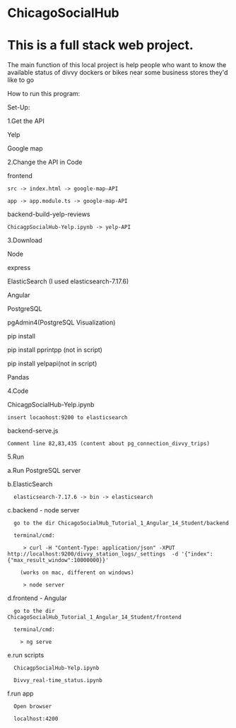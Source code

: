 # ChicagoSocialHub
<h1> This is a full stack web project.</h1>
<p> The main function of this local project is help people who want to know the available status of divvy dockers or bikes 
near some business stores they'd like to go</p>

How to run this program:

Set-Up:

1.Get the API

  Yelp
  
  Google map
  
2.Change the API in Code

  frontend
  
    src -> index.html -> google-map-API
    
    app -> app.module.ts -> google-map-API
    
  backend-build-yelp-reviews
  
    ChicagpSocialHub-Yelp.ipynb -> yelp-API
    
3.Download 

   Node
   
   express
   
  ElasticSearch (I used elasticsearch-7.17.6)
  
  Angular
  
  PostgreSQL
  
  pgAdmin4(PostgreSQL Visualization)
  
  pip install
  
  pip install pprintpp (not in script)
  
  pip install yelpapi(not in script)
  
  Pandas
  
4.Code

  ChicagpSocialHub-Yelp.ipynb
  
    insert locaohost:9200 to elasticsearch
    
  backend-serve.js
  
    Comment line 82,83,435 (content about pg_connection_divvy_trips)
   
5.Run

  a.Run PostgreSQL server
  
  b.ElasticSearch
  
      elasticsearch-7.17.6 -> bin -> elasticsearch
      
  c.backend - node server
  
      go to the dir ChicagoSocialHub_Tutorial_1_Angular_14_Student/backend
      
      terminal/cmd: 
      
         > curl -H "Content-Type: application/json" -XPUT http://localhost:9200/divvy_station_logs/_settings  -d '{"index":{"max_result_window":10000000}}' 
         
        (works on mac, different on windows)
        
         > node server
         
   d.frontend - Angular
   
      go to the dir ChicagoSocialHub_Tutorial_1_Angular_14_Student/frontend
      
      terminal/cmd: 
      
        > ng serve
        
  e.run scripts
  
      ChicagpSocialHub-Yelp.ipynb
      
      Divvy_real-time_status.ipynb
      
  f.run app
  
      Open browser
      
      localhost:4200 
